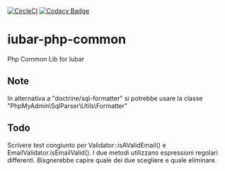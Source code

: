 [![CircleCI](https://dl.circleci.com/status-badge/img/gh/iubar/iubar-php-common/tree/master.svg?style=svg)](https://dl.circleci.com/status-badge/redirect/gh/iubar/iubar-php-common/tree/master) 
[![Codacy Badge](https://app.codacy.com/project/badge/Grade/2b36e3d82fe04762a152fc18dbacef11)](https://www.codacy.com/gh/iubar/iubar-php-common/dashboard)
 

# iubar-php-common

Php Common Lib for Iubar


## Note 

In alternativa a "doctrine/sql-formatter" si potrebbe usare la classe "PhpMyAdmin\SqlParser\Utils\Formatter"


## Todo

Scrivere test congiunto per Validator::isAValidEmail() e EmailValidator.isEmailValid().
I due metodi utilizzano espressioni regolari differenti. Bisgnerebbe capire quale dei due scegliere e quale eliminare.
